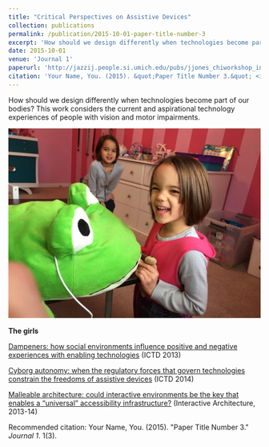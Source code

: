 ```yaml
---
title: "Critical Perspectives on Assistive Devices"
collection: publications
permalink: /publication/2015-10-01-paper-title-number-3
excerpt: 'How should we design differently when technologies become part of our bodies? '
date: 2015-10-01
venue: 'Journal 1'
paperurl: 'http://jazzij.people.si.umich.edu/pubs/jjones_chiworkshop_interarch_designhealth.pdf'
citation: 'Your Name, You. (2015). &quot;Paper Title Number 3.&quot; <i>Journal 1</i>. 1(3).'
---
```

How should we design differently when technologies become part of our bodies? This work considers the current and aspirational technology experiences of people with vision and motor impairments.

![](images/kk_davidsgirls.jpg)

**The girls**


[Dampeners:  how social environments influence positive and negative experiences with enabling technologies](https://dl.acm.org/authorize?N42838) (ICTD 2013)

[Cyborg autonomy: when the regulatory forces that govern technologies constrain the freedoms of assistive devices](https://dl.acm.org/authorize?N42839) (ICTD 2014)

[Malleable architecture: could interactive environments be the key that enables a “universal” accessibility infrastructure?](http://jazzij.people.si.umich.edu/pubs/jjones_chiworkshop_interarch_designhealth.pdf) (Interactive Architecture, 2013-14)

Recommended citation: Your Name, You. (2015). "Paper Title Number 3." <i>Journal 1</i>. 1(3).